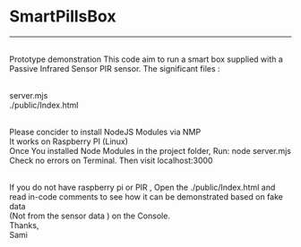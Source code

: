 # SmartPillsBox
 <hr />
 <br />Prototype demonstration This code aim to run a smart box supplied with a Passive Infrared Sensor PIR sensor. The significant files :

 <br />server.mjs
 <br />./public/Index.html 

 <br />Please concider to install NodeJS Modules via NMP
 <br />It works on Raspberry PI (Linux)
 <br />Once You installed Node Modules in the project folder, Run: node server.mjs Check no errors on Terminal. Then visit localhost:3000

 <br />If you do not have raspberry pi or PIR , Open the ./public/Index.html and read in-code comments to see how it can be demonstrated based on fake data  <br />(Not from the sensor data ) on the Console.
 <br />
Thanks, <br /> Sami
